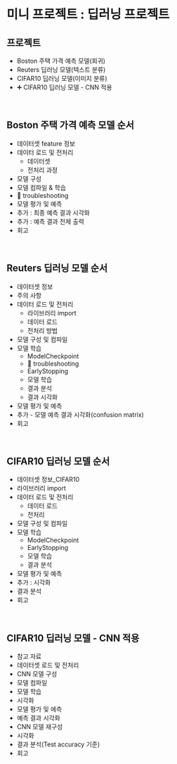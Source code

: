 # 미니 프로젝트 : 딥러닝 프로젝트

## 프로젝트
- Boston 주택 가격 예측 모델(회귀)
- Reuters 딥러닝 모델(텍스트 분류)
- CIFAR10 딥러닝 모델(이미지 분류)
- ➕ CIFAR10 딥러닝 모델 - CNN 적용

<br>

## Boston 주택 가격 예측 모델 순서
- 데이터셋 feature 정보
- 데이터 로드 및 전처리
  - 데이터셋
  - 전처리 과정
- 모델 구성
- 모델 컴파일 & 학습
- 🚀 troubleshooting
- 모델 평가 및 예측
- 추가 : 최종 예측 결과 시각화
- 추가 : 예측 결과 전체 출력
- 회고

<br>

## Reuters 딥러닝 모델 순서
- 데이터셋 정보
- 주의 사항
- 데이터 로드 및 전처리
  - 라이브러리 import
  - 데이터 로드
  - 전처리 방법
- 모델 구성 및 컴파일
- 모델 학습
  - ModelCheckpoint
  - 🚀 troubleshooting
  - EarlyStopping
  - 모델 학습
  - 결과 분석
  - 결과 시각화
- 모델 평가 및 예측
- 추가 - 모델 예측 결과 시각화(confusion matrix)
- 회고

<br>

## CIFAR10 딥러닝 모델 순서
- 데이터셋 정보_CIFAR10
- 라이브러리 import
- 데이터 로드 및 전처리
  - 데이터 로드
  - 전처리
- 모델 구성 및 컴파일
- 모델 학습
  - ModelCheckpoint
  - EarlyStopping
  - 모델 학습
  - 결과 분석
- 모델 평가 및 예측
- 추가 : 시각화
- 결과 분석
- 회고

<br>

## CIFAR10 딥러닝 모델 - CNN 적용
- 참고 자료
- 데이터셋 로드 및 전처리
- CNN 모델 구성
- 모델 컴파일
- 모델 학습
- 시각화
- 모델 평가 및 에측
- 예측 결과 시각화
- CNN 모델 재구성
- 시각화
- 결과 분석(Test accuracy 기준)
- 회고
